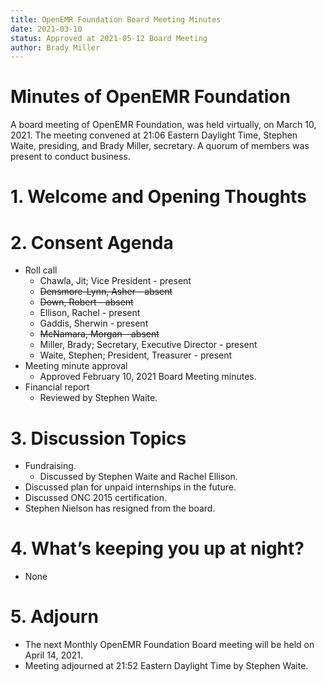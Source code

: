 ```yaml
---
title: OpenEMR Foundation Board Meeting Minutes
date: 2021-03-10
status: Approved at 2021-05-12 Board Meeting
author: Brady Miller
---
```


# Minutes of OpenEMR Foundation

A board meeting of OpenEMR Foundation, was held virtually, on March 10, 2021. The meeting
convened at 21:06 Eastern Daylight Time, Stephen Waite, presiding, and Brady Miller,
secretary. A quorum of members was present to conduct business.

# 1. Welcome and Opening Thoughts

# 2. Consent Agenda
  - Roll call
    - Chawla, Jit; Vice President - present
    - ~~Densmore-Lynn, Asher - absent~~
    - ~~Down, Robert - absent~~
    - Ellison, Rachel - present
    - Gaddis, Sherwin - present
    - ~~McNamara, Morgan - absent~~
    - Miller, Brady; Secretary, Executive Director - present
    - Waite, Stephen; President, Treasurer - present
  - Meeting minute approval
    - Approved February 10, 2021 Board Meeting minutes.
  - Financial report
    - Reviewed by Stephen Waite.

# 3. Discussion Topics
  - Fundraising.
    - Discussed by Stephen Waite and Rachel Ellison.
  - Discussed plan for unpaid internships in the future.
  - Discussed ONC 2015 certification.
  - Stephen Nielson has resigned from the board.

# 4. What’s keeping you up at night?
  - None

# 5. Adjourn
  - The next Monthly OpenEMR Foundation Board meeting will be held on April 14, 2021.
  - Meeting adjourned at 21:52 Eastern Daylight Time by Stephen Waite.
